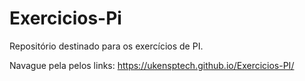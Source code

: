 # Exercicios-Pi
Repositório destinado para os exercícios de PI.

Navague pela pelos links: https://ukensptech.github.io/Exercicios-PI/
